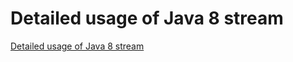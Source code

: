 # Detailed usage of Java 8 stream
[Detailed usage of Java 8 stream](https://aiwithcloud.com/2022/09/15/detailed_usage_of_java_8_stream/)